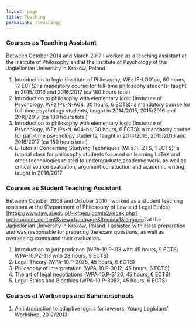 ```yaml
---
layout: page
title: Teaching
permalink: /teaching/
---
```


### Courses as Teaching Assistant

Between October 2014 and March 2017 I worked as a teaching assistant at the Institute of Philosophy and at the Institute of Psychology of the Jagiellonian University in Kraków, Poland.

1. Introduction to logic (Institute of Philosophy, WFz.IF-LO01pc, 60 hours, 12 ECTS): a mandatory course for full-time philosophy students, taught in 2015/2016 and 2016/2017 (ca 180 hours total)  
2. Introduction to philosophy with elementary logic (Instutute of Psychology, WFz.IPs-N-A04, 30 hours, 6 ECTS): a mandatory course for full-time psychology students, taught in 2014/2015, 2015/2016 and 2016/2017 (ca 180 hours total)  
3. Introduction to philosophy with elementary logic (Instutute of Psychology, WFz.IPs-N-A04-ns, 30 hours, 6 ECTS): a mandatory course for part-time psychology students, taught in 2014/2015, 2015/2016 and 2016/2017 (ca 180 hours total)  
4. E-Tutorial Concerning Studying Techniques (WFz.IF-ZTS, 1 ECTS): a tutorial class for philosophy students focused on learning LaTeX and other technologies related to undergraduate academic work, as well as critical source evaluation, argument constuction and academic writing; taught in 2016/2017  

### Courses as Student Teaching Assistant

Between October 2008 and October 2010 I worked as a student teaching assistant at the (Department of Philosophy of Law and Legal Ethics)[https://www.law.uj.edu.pl/~kfpep/joomla2/index.php?option=com_content&view=frontpage&Itemid=1&lang=en] at the Jagiellonian University in Kraków, Poland. I assisted with class preparation and was responsible for preparing the exam questions, as well as overseeing exams and their evaluation.  

1. Introduction to jurisprudence (WPA-10.P-113 with 45 hours, 9 ECTS; WPA-10.PZ-113 with 28 hours, 9 ECTS)  
2. Legal Theory (WPA-10.P-3075, 45 hours, 6 ECTS)
3. Philosophy of interpretation (WPA-10.P-3012, 45 hours, 6 ECTS)  
4. The art of legal negotiations (WPA-10.P-3120, 45 hours, 6 ECTS)  
5. Legal Ethics and Bioethics (WPA-10.P-3083, 45 hours, 6 ECTS)  

### Courses at Workshops and Summerschools

1. An introduction to adaptive logics for lawyers, Young Logicians’ Workshop, 2012/2013